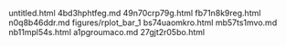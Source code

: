 untitled.html
4bd3hphtfeg.md
49n70crp79g.html
fb71n8k9reg.html
n0q8b46ddr.md
figures/rplot_bar_1
bs74uaomkro.html
mb57ts1mvo.md
nb11mpl54s.html
a1pgroumaco.md
27gjt2r05bo.html